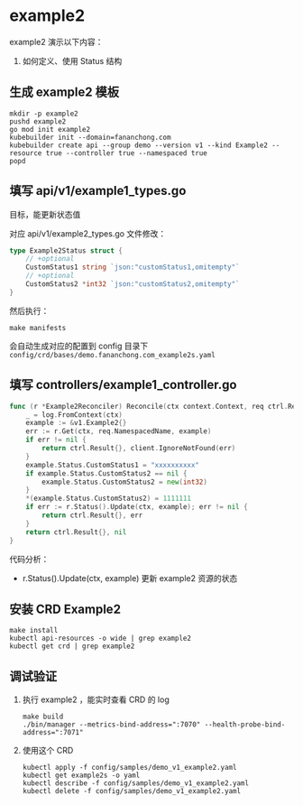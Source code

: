 # example2

example2 演示以下内容：
1. 如何定义、使用 Status 结构

## 生成 example2 模板

```shell
mkdir -p example2
pushd example2
go mod init example2
kubebuilder init --domain=fananchong.com
kubebuilder create api --group demo --version v1 --kind Example2 --resource true --controller true --namespaced true
popd
```

## 填写 api/v1/example1_types.go

目标，能更新状态值

对应 api/v1/example2_types.go 文件修改：

```go
type Example2Status struct {
	// +optional
	CustomStatus1 string `json:"customStatus1,omitempty"`
	// +optional
	CustomStatus2 *int32 `json:"customStatus2,omitempty"`
}
```

然后执行： 
```shell
make manifests
```

会自动生成对应的配置到 config 目录下 `config/crd/bases/demo.fananchong.com_example2s.yaml`


## 填写 controllers/example1_controller.go


```go
func (r *Example2Reconciler) Reconcile(ctx context.Context, req ctrl.Request) (ctrl.Result, error) {
	_ = log.FromContext(ctx)
	example := &v1.Example2{}
	err := r.Get(ctx, req.NamespacedName, example)
	if err != nil {
		return ctrl.Result{}, client.IgnoreNotFound(err)
	}
	example.Status.CustomStatus1 = "xxxxxxxxxx"
	if example.Status.CustomStatus2 == nil {
		example.Status.CustomStatus2 = new(int32)
	}
	*(example.Status.CustomStatus2) = 1111111
	if err := r.Status().Update(ctx, example); err != nil {
		return ctrl.Result{}, err
	}
	return ctrl.Result{}, nil
}
```

代码分析：
- r.Status().Update(ctx, example) 更新 example2 资源的状态


## 安装 CRD Example2

```
make install
kubectl api-resources -o wide | grep example2
kubectl get crd | grep example2
```


## 调试验证

1. 执行 example2 ，能实时查看 CRD 的 log
    ```shell
	make build
    ./bin/manager --metrics-bind-address=":7070" --health-probe-bind-address=":7071"
    ```

2. 使用这个 CRD
    ```shell
    kubectl apply -f config/samples/demo_v1_example2.yaml
    kubectl get example2s -o yaml
	kubectl describe -f config/samples/demo_v1_example2.yaml
    kubectl delete -f config/samples/demo_v1_example2.yaml
    ```